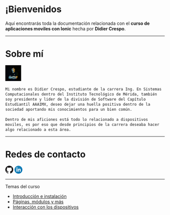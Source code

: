 # ¡Bienvenidos

Aquí encontrarás toda la documentación relacionada con el **curso de aplicaciones moviles con Ionic** hecha por **Didier Crespo**.

---

# Sobre mí

<img src="assets/img/djcrespo.jpg" width="10%" height="auto">

    Mi nombre es Didier Crespo, estudiante de la carrera Ing. En Sistemas Computacionales dentro del Instituto Tecnológico de Mérida, también soy presidente y lider de la división de Software del Capítulo Estudiantil AAAIMX, deseo dejar una huella positiva dentro de la sociedad aportando mis conocimientos para un bien común.

    Dentro de mis aficiones está todo lo relacionado a dispositivos moviles, es por eso que desde principios de la carrera deseaba hacer algo relacionado a esta área.

---

# Redes de contacto

<a href="https://github.com/DJCrespo" target="_blank"><img src="assets/img/github.png" width="5%" height="auto"></a> <a href="https://www.linkedin.com/in/didier-crespo-castilla-912964164/" target="_blank"><img src="assets/img/linkedin.png" width="5%" height="auto"></a>

---

Temas del curso

- [Introducción e instalación](day-1.md)
- [Páginas, módulos y más](day-2.md)
- [Interacción con los dispositivos](day-3.md)
